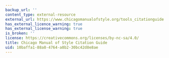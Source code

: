```yaml
---
backup_url: ''
content_type: external-resource
external_url: https://www.chicagomanualofstyle.org/tools_citationguide.html
has_external_licence_warning: true
has_external_license_warning: true
is_broken: ''
license: https://creativecommons.org/licenses/by-nc-sa/4.0/
title: Chicago Manual of Style Citation Guide
uid: 10baffa1-88a8-4764-a8b2-30bc42d8e8ae
---
```

